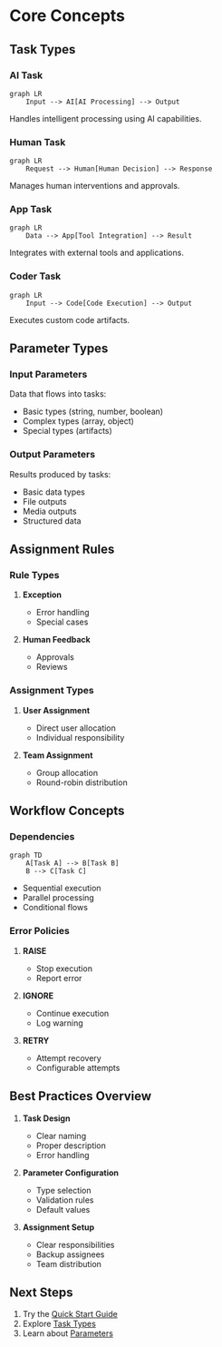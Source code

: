 # Core Concepts

## Task Types

### AI Task
```mermaid
graph LR
    Input --> AI[AI Processing] --> Output
```
Handles intelligent processing using AI capabilities.

### Human Task
```mermaid
graph LR
    Request --> Human[Human Decision] --> Response
```
Manages human interventions and approvals.

### App Task
```mermaid
graph LR
    Data --> App[Tool Integration] --> Result
```
Integrates with external tools and applications.

### Coder Task
```mermaid
graph LR
    Input --> Code[Code Execution] --> Output
```
Executes custom code artifacts.

## Parameter Types

### Input Parameters
Data that flows into tasks:
- Basic types (string, number, boolean)
- Complex types (array, object)
- Special types (artifacts)

### Output Parameters
Results produced by tasks:
- Basic data types
- File outputs
- Media outputs
- Structured data

## Assignment Rules

### Rule Types
1. **Exception**
   - Error handling
   - Special cases

2. **Human Feedback**
   - Approvals
   - Reviews

### Assignment Types
1. **User Assignment**
   - Direct user allocation
   - Individual responsibility

2. **Team Assignment**
   - Group allocation
   - Round-robin distribution

## Workflow Concepts

### Dependencies
```mermaid
graph TD
    A[Task A] --> B[Task B]
    B --> C[Task C]
```
- Sequential execution
- Parallel processing
- Conditional flows

### Error Policies
1. **RAISE**
   - Stop execution
   - Report error

2. **IGNORE**
   - Continue execution
   - Log warning

3. **RETRY**
   - Attempt recovery
   - Configurable attempts

## Best Practices Overview

1. **Task Design**
   - Clear naming
   - Proper description
   - Error handling

2. **Parameter Configuration**
   - Type selection
   - Validation rules
   - Default values

3. **Assignment Setup**
   - Clear responsibilities
   - Backup assignees
   - Team distribution

## Next Steps

1. Try the [Quick Start Guide](quickstart.md)
2. Explore [Task Types](../tasks/overview.md)
3. Learn about [Parameters](../parameters/input-parameters.md)
